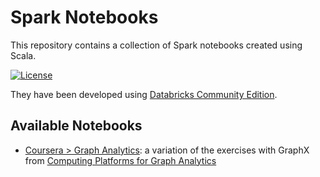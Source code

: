 # Spark Notebooks
This repository contains a collection of Spark notebooks created using Scala.

[![License](https://img.shields.io/github/license/mashape/apistatus.svg)](https://opensource.org/licenses/MIT)

They have been developed using [Databricks Community Edition](https://databricks.com/blog/2016/02/17/introducing-databricks-community-edition-apache-spark-for-all.html).

## Available Notebooks
* [Coursera > Graph Analytics](https://github.com/flopezlasanta/spark-notebooks/tree/master/coursera/graph_analytics): a variation of the exercises with GraphX from [Computing Platforms for Graph Analytics](https://www.coursera.org/learn/graph-analytics/home/week/4)


